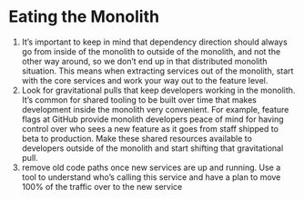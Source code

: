 # Eating the Monolith

1. It’s important to keep in mind that dependency direction should always go from inside of the monolith to 
outside of the monolith, and not the other way around, so we don’t end up in that distributed monolith situation. 
This means when extracting services out of the monolith, start with the core services and work your way out to
the feature level.
2. Look for gravitational pulls that keep developers working in the monolith. It’s common for shared tooling to 
be built over time that makes development inside the monolith very convenient. For example, feature flags at GitHub 
provide monolith developers peace of mind for having control over who sees a new feature as it goes from staff shipped 
to beta to production. Make these shared resources available to developers outside of the monolith and start shifting 
that gravitational pull.
3. remove old code paths once new services are up and running. Use a tool to understand who’s calling this service and
have a plan to move 100% of the traffic over to the new service
